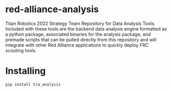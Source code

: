 # red-alliance-analysis
Titan Robotics 2022 Strategy Team Repository for Data Analysis Tools. Included with these tools are the backend data analysis engine formatted as a python package, associated binaries for the analysis package, and premade scripts that can be pulled directly from this repository and will integrate with other Red Alliance applications to quickly deploy FRC scouting tools.

# Installing 
`pip install tra_analysis`